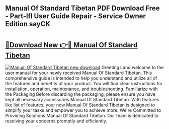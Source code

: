 ## Manual Of Standard Tibetan PDF Download Free - Part-lfI User Guide Repair - Service Owner Edition sayCK

# <h2><a href="http://cf20331.oget.top/?id=Manual+Of+Standard+Tibetan">🔗Download New 👉🔴 Manual Of Standard Tibetan</a></h2>

[![Manual Of Standard Tibetan new download](https://i.imgur.com/5g1atiW.png)](http://cf20331.oget.top/?id=Manual+Of+Standard+Tibetan)
Greetings and welcome to the user manual for your newly received Manual Of Standard Tibetan. This comprehensive guide is intended to help you understand and utilize all of the features and benefits of your product. You will find clear instructions for installation, operation, maintenance, and troubleshooting. Familiarize with the Packaging Before discarding the packaging, please ensure you have kept all necessary accessories Manual Of Standard Tibetan. With features like list of features, your new Manual Of Standard Tibetan is designed to simplify your tasks and empower you to achieve more. We're Committed to Providing Solutions Manual Of Standard Tibetan. Our team is dedicated to resolving your concerns promptly and efficiently.
